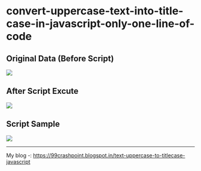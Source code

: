 # convert-uppercase-text-into-title-case-in-javascript-only-one-line-of-code

<h2>Original Data (Before Script)</h2>
<img src="https://goo.gl/etpfCe" />

<h2>After Script Excute</h2>
<img src="https://goo.gl/X7z4xv" />

<h2>Script Sample</h2>
<img src="https://goo.gl/h9Nk4c" />


-------------------
My blog -: https://99crashpoint.blogspot.in/text-uppercase-to-titlecase-javascript


